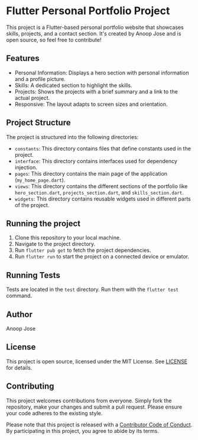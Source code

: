 # Flutter Personal Portfolio Project

This project is a Flutter-based personal portfolio website that showcases skills, projects, and a contact section. It's created by Anoop Jose and is open source, so feel free to contribute!

## Features

- Personal Information: Displays a hero section with personal information and a profile picture.
- Skills: A dedicated section to highlight the skills.
- Projects: Shows the projects with a brief summary and a link to the actual project.
- Responsive: The layout adapts to screen sizes and orientation.

## Project Structure

The project is structured into the following directories:

- `constants`: This directory contains files that define constants used in the project.
- `interface`: This directory contains interfaces used for dependency injection.
- `pages`: This directory contains the main page of the application (`my_home_page.dart`).
- `views`: This directory contains the different sections of the portfolio like `hero_section.dart`, `projects_section.dart`, and `skills_section.dart`.
- `widgets`: This directory contains reusable widgets used in different parts of the project.

## Running the project

1. Clone this repository to your local machine.
2. Navigate to the project directory.
3. Run `flutter pub get` to fetch the project dependencies.
4. Run `flutter run` to start the project on a connected device or emulator.

## Running Tests

Tests are located in the `test` directory. Run them with the `flutter test` command.

## Author

Anoop Jose

## License

This project is open source, licensed under the MIT License. See [LICENSE](LICENSE) for details.

## Contributing

This project welcomes contributions from everyone. Simply fork the repository, make your changes and submit a pull request. Please ensure your code adheres to the existing style.

Please note that this project is released with a [Contributor Code of Conduct](CODE_OF_CONDUCT.md). By participating in this project, you agree to abide by its terms.
